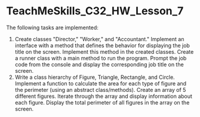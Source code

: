 # TeachMeSkills_C32_HW_Lesson_7

The following tasks are implemented:
1) Create classes "Director," "Worker," and "Accountant."
Implement an interface with a method that defines the behavior for displaying the job title on the screen.
Implement this method in the created classes.
Create a runner class with a main method to run the program.
Prompt the job code from the console and display the corresponding job title on the screen.
2) Write a class hierarchy of Figure, Triangle, Rectangle, and Circle.
Implement a function to calculate the area for each type of figure and the perimeter (using an abstract class/methods).
Create an array of 5 different figures.
Iterate through the array and display information about each figure.
Display the total perimeter of all figures in the array on the screen.

